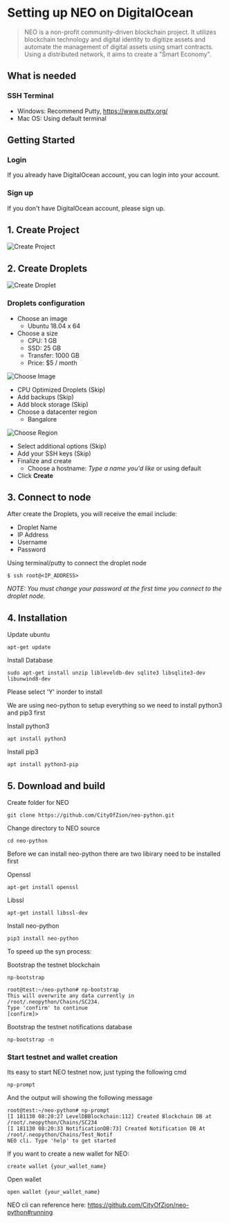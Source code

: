 # Setting up NEO on DigitalOcean

> NEO is a non-profit community-driven blockchain project. It utilizes blockchain technology and digital identity to digitize assets and automate the management of digital assets using smart contracts. Using a distributed network, it aims to create a "Smart Economy".

## What is needed

### SSH Terminal

- Windows: Recommend Putty, <https://www.putty.org/>
- Mac OS: Using default terminal

## Getting Started

### Login

If you already have DigitalOcean account, you can login into your account.

### Sign up

If you don't have DigitalOcean account, please sign up.

## 1. Create Project

![Create Project](https://s3.amazonaws.com/kaizen-images/github/create_project.png)

## 2. Create Droplets

![Create Droplet]( https://s3.amazonaws.com/kaizen-images/github/create_droplet.png)

### Droplets configuration

- Choose an image
  - Ubuntu 18.04 x 64
- Choose a size
  - CPU: 1 GB
  - SSD: 25 GB
  - Transfer: 1000 GB
  - Price: $5 / month

![Choose Image](https://s3.amazonaws.com/kaizen-images/github/choose_ipfs_image.png)

- CPU Optimized Droplets (Skip)
- Add backups (Skip)
- Add block storage (Skip)
- Choose a datacenter region
  - Bangalore

![Choose Region](https://s3.amazonaws.com/kaizen-images/github/choose_region.png )

- Select additional options (Skip)
- Add your SSH keys (Skip)
- Finalize and create
  - Choose a hostname: *Type a name you'd like* or using default
- Click **Create**

## 3. Connect to node

After create the Droplets, you will receive the email include:

- Droplet Name
- IP Address
- Username
- Password

Using terminal/putty to connect the droplet node

```
$ ssh root@<IP_ADDRESS>
```

*NOTE: You must change your password at the first time you connect to the droplet node.*

## 4. Installation

Update ubuntu

```
apt-get update
```

Install Database

```
sudo apt-get install unzip libleveldb-dev sqlite3 libsqlite3-dev libunwind8-dev
```
Please select 'Y' inorder to install

We are using neo-python to setup everything so we need to install python3 and pip3 first

Install python3

```
apt install python3 
```

Install pip3

```
apt install python3-pip
```



## 5. Download and build

Create folder for NEO

```
git clone https://github.com/CityOfZion/neo-python.git
```

Change directory to NEO source

```
cd neo-python
```

Before we can install neo-python there are two libirary need to be installed first

Openssl 

```
apt-get install openssl
```

 Libssl

```
apt-get install libssl-dev
```

Install neo-python

```
pip3 install neo-python
```

To speed up the syn process:

Bootstrap the testnet blockchain

```
np-bootstrap
```
```
root@test:~/neo-python# np-bootstrap
This will overwrite any data currently in /root/.neopython/Chains/SC234.
Type 'confirm' to continue
[confirm]> 
```

Bootstrap the testnet notifications database 

```
np-bootstrap -n
```



### Start testnet and wallet creation

Its easy to start NEO testnet now, just typing the following cmd 

```
np-prompt
```
And the output will showing the following message

```
root@test:~/neo-python# np-prompt
[I 181130 08:20:27 LevelDBBlockchain:112] Created Blockchain DB at /root/.neopython/Chains/SC234
[I 181130 08:20:33 NotificationDB:73] Created Notification DB At /root/.neopython/Chains/Test_Notif
NEO cli. Type 'help' to get started
```

If you want to create a new wallet for NEO:

```
create wallet {your_wallet_name} 
```

Open  wallet

```
open wallet {your_wallet_name}
```
NEO cli can reference here: https://github.com/CityOfZion/neo-python#running

